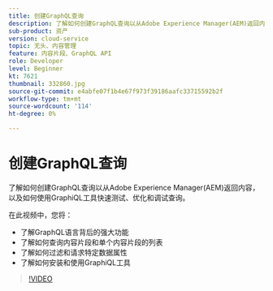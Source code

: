 ```yaml
---
title: 创建GraphQL查询
description: 了解如何创建GraphQL查询以从Adobe Experience Manager(AEM)返回内容，以及如何使用GraphiQL工具快速测试、优化和调试查询。
sub-product: 资产
version: cloud-service
topic: 无头、内容管理
feature: 内容片段、GraphQL API
role: Developer
level: Beginner
kt: 7621
thumbnail: 332860.jpg
source-git-commit: e4abfe07f1b4e67f973f39186aafc33715592b2f
workflow-type: tm+mt
source-wordcount: '114'
ht-degree: 0%

---
```



# 创建GraphQL查询

了解如何创建GraphQL查询以从Adobe Experience Manager(AEM)返回内容，以及如何使用GraphiQL工具快速测试、优化和调试查询。

在此视频中，您将：

+ 了解GraphQL语言背后的强大功能
+ 了解如何查询内容片段和单个内容片段的列表
+ 了解如何过滤和请求特定数据属性
+ 了解如何安装和使用GraphiQL工具

>[!VIDEO](https://video.tv.adobe.com/v/332860/?quality=12&learn=on)
